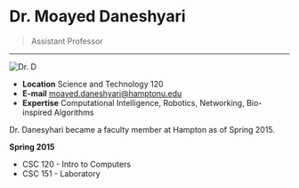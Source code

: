 # Dr. Moayed Daneshyari

> Assistant Professor

---

![Dr. D](https://huacm.files.wordpress.com/2015/03/screenshot-2015-03-06-14-45-18.png)

- **Location** Science and Technology 120
- **E-mail** moayed.daneshyari@hamptonu.edu
- **Expertise** Computational Intelligence, Robotics, Networking, Bio-inspired Algorithms

Dr. Danesyhari became a faculty member at Hampton as of Spring 2015.

**Spring 2015**

- CSC 120 - Intro to Computers
- CSC 151 - Laboratory

